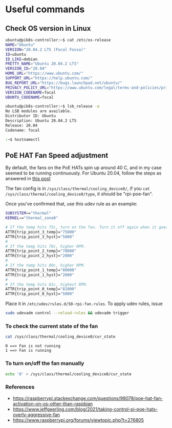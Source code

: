 # Useful commands

## Check OS version in Linux

```bash
ubuntu@pik8s-controller:~$ cat /etc/os-release
NAME="Ubuntu"
VERSION="20.04.2 LTS (Focal Fossa)"
ID=ubuntu
ID_LIKE=debian
PRETTY_NAME="Ubuntu 20.04.2 LTS"
VERSION_ID="20.04"
HOME_URL="https://www.ubuntu.com/"
SUPPORT_URL="https://help.ubuntu.com/"
BUG_REPORT_URL="https://bugs.launchpad.net/ubuntu/"
PRIVACY_POLICY_URL="https://www.ubuntu.com/legal/terms-and-policies/privacy-policy"
VERSION_CODENAME=focal
UBUNTU_CODENAME=focal
```

```bash
ubuntu@pik8s-controller:~$ lsb_release -a
No LSB modules are available.
Distributor ID: Ubuntu
Description: Ubuntu 20.04.2 LTS
Release: 20.04
Codename: focal
```

```bash
:~$ hostnamectl
```
## PoE HAT Fan Speed adjustment

By default, the fans on the PoE HATs spin up around 40 C, and in my case seemed to be running continuously. 
For Ubuntu 20.04, follow the steps as answered in [this post](https://raspberrypi.stackexchange.com/a/112094) 

The fan config is in `/sys/class/thermal/cooling_device0/`, if you `cat /sys/class/thermal/cooling_device0/type`, it should be "rpi-poe-fan".

Once you've confirmed that, use this udev rule as an example:

```bash
SUBSYSTEM=="thermal"
KERNEL=="thermal_zone0"

# If the temp hits 75c, turn on the fan. Turn it off again when it goes back down to 70.
ATTR{trip_point_3_temp}="75000"
ATTR{trip_point_3_hyst}="5000"
#
# If the temp hits 78c, higher RPM.
ATTR{trip_point_2_temp}="78000"
ATTR{trip_point_2_hyst}="2000"
#
# If the temp hits 80c, higher RPM.
ATTR{trip_point_1_temp}="80000"
ATTR{trip_point_1_hyst}="2000"
#
# If the temp hits 81c, highest RPM.
ATTR{trip_point_0_temp}="81000"
ATTR{trip_point_0_hyst}="5000"
```

Place it in `/etc/udev/rules.d/50-rpi-fan.rules`. To apply udev rules, issue

```bash
sudo udevadm control --reload-rules && udevadm trigger
```

### To check the current state of the fan 

```bash
cat /sys/class/thermal/cooling_device0/cur_state
```

```
0 ==> Fan is not running
1 ==> Fan is running
```

### To turn on/off the fan manually

```bash
echo '0' > /sys/class/thermal/cooling_device0/cur_state
```

### References
- https://raspberrypi.stackexchange.com/questions/98078/poe-hat-fan-activation-on-os-other-than-raspbian
- <https://www.jeffgeerling.com/blog/2021/taking-control-pi-poe-hats-overly-aggressive-fan>
- <https://www.raspberrypi.org/forums/viewtopic.php?t=276805>
